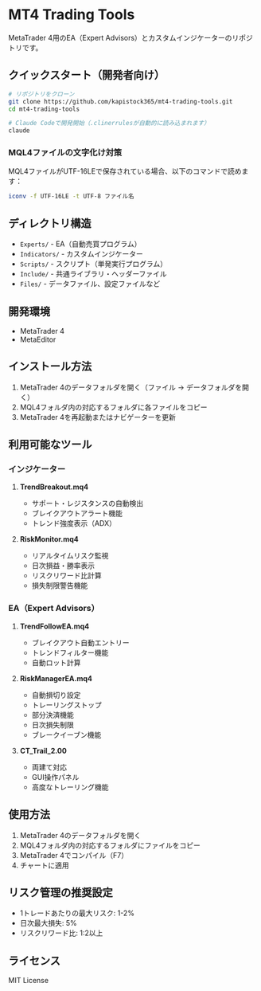 # MT4 Trading Tools

MetaTrader 4用のEA（Expert Advisors）とカスタムインジケーターのリポジトリです。

## クイックスタート（開発者向け）

```bash
# リポジトリをクローン
git clone https://github.com/kapistock365/mt4-trading-tools.git
cd mt4-trading-tools

# Claude Codeで開発開始（.clinerrulesが自動的に読み込まれます）
claude
```

### MQL4ファイルの文字化け対策
MQL4ファイルがUTF-16LEで保存されている場合、以下のコマンドで読めます：
```bash
iconv -f UTF-16LE -t UTF-8 ファイル名
```

## ディレクトリ構造

- `Experts/` - EA（自動売買プログラム）
- `Indicators/` - カスタムインジケーター
- `Scripts/` - スクリプト（単発実行プログラム）
- `Include/` - 共通ライブラリ・ヘッダーファイル
- `Files/` - データファイル、設定ファイルなど

## 開発環境

- MetaTrader 4
- MetaEditor

## インストール方法

1. MetaTrader 4のデータフォルダを開く（ファイル → データフォルダを開く）
2. MQL4フォルダ内の対応するフォルダに各ファイルをコピー
3. MetaTrader 4を再起動またはナビゲーターを更新

## 利用可能なツール

### インジケーター

1. **TrendBreakout.mq4**
   - サポート・レジスタンスの自動検出
   - ブレイクアウトアラート機能
   - トレンド強度表示（ADX）

2. **RiskMonitor.mq4**
   - リアルタイムリスク監視
   - 日次損益・勝率表示
   - リスクリワード比計算
   - 損失制限警告機能

### EA（Expert Advisors）

1. **TrendFollowEA.mq4**
   - ブレイクアウト自動エントリー
   - トレンドフィルター機能
   - 自動ロット計算

2. **RiskManagerEA.mq4**
   - 自動損切り設定
   - トレーリングストップ
   - 部分決済機能
   - 日次損失制限
   - ブレークイーブン機能

3. **CT_Trail_2.00**
   - 両建て対応
   - GUI操作パネル
   - 高度なトレーリング機能

## 使用方法

1. MetaTrader 4のデータフォルダを開く
2. MQL4フォルダ内の対応するフォルダにファイルをコピー
3. MetaTrader 4でコンパイル（F7）
4. チャートに適用

## リスク管理の推奨設定

- 1トレードあたりの最大リスク: 1-2%
- 日次最大損失: 5%
- リスクリワード比: 1:2以上

## ライセンス

MIT License